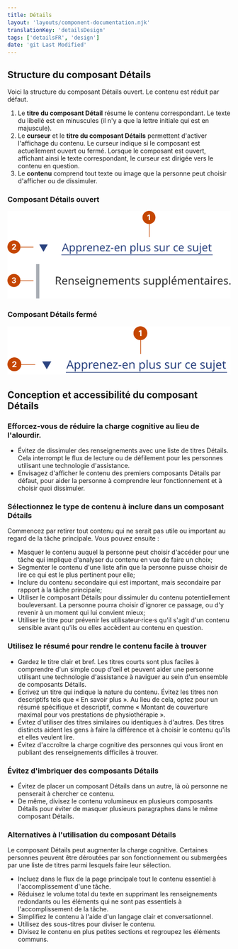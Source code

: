 ```yaml
---
title: Détails
layout: 'layouts/component-documentation.njk'
translationKey: 'detailsDesign'
tags: ['detailsFR', 'design']
date: 'git Last Modified'
---
```


## Structure du composant Détails

Voici la structure du composant Détails ouvert. Le contenu est réduit par défaut.

<ol class="anatomy-list">
  <li>Le <strong>titre du composant Détail</strong> résume le contenu correspondant. Le texte du libellé est en minuscules (il n'y a que la lettre initiale qui est en majuscule).</li>
  <li>Le <strong>curseur</strong> et le <strong>titre du composant Détails</strong> permettent d'activer l'affichage du contenu. Le curseur indique si le composant est actuellement ouvert ou fermé. Lorsque le composant est ouvert, affichant ainsi le texte correspondant, le curseur est dirigée vers le contenu en question.</li>
  <li>Le <strong>contenu</strong> comprend tout texte ou image que la personne peut choisir d'afficher ou de dissimuler.</li>
</ol>

### Composant Détails ouvert

<img class="b-sm b-default p-300" src="/images/fr/components/anatomy/gcds-details-anatomy-open.svg" alt="L'anatomie du composant en savoir plus identifiant l'icône, une flèche pointant vers le bas, le titre du lien en savoir plus sur ce sujet et le contenu représenté par du texte information additionnelle." />

### Composant Détails fermé

<img class="b-sm b-default p-300" src="/images/fr/components/anatomy/gcds-details-anatomy-closed.svg" alt="L'anatomie du composant en savoir plus identifiant l'icône, une flèche pointant vers la droite et le titre du lien en savoir plus sur ce sujet." />

## Conception et accessibilité du composant Détails

### Efforcez-vous de réduire la charge cognitive au lieu de l'alourdir.

- Évitez de dissimuler des renseignements avec une liste de titres Détails. Cela interrompt le flux de lecture ou de défilement pour les personnes utilisant une technologie d'assistance.
- Envisagez d'afficher le contenu des premiers composants Détails par défaut, pour aider la personne à comprendre leur fonctionnement et à choisir quoi dissimuler.

### Sélectionnez le type de contenu à inclure dans un composant Détails

Commencez par retirer tout contenu qui ne serait pas utile ou important au regard de la tâche principale. Vous pouvez ensuite :

- Masquer le contenu auquel la personne peut choisir d'accéder pour une tâche qui implique d'analyser du contenu en vue de faire un choix;
- Segmenter le contenu d'une liste afin que la personne puisse choisir de lire ce qui est le plus pertinent pour elle;
- Inclure du contenu secondaire qui est important, mais secondaire par rapport à la tâche principale;
- Utiliser le composant Détails pour dissimuler du contenu potentiellement bouleversant. La personne pourra choisir d'ignorer ce passage, ou d'y revenir à un moment qui lui convient mieux;
- Utiliser le titre pour prévenir les utilisateur·rice·s qu'il s'agit d'un contenu sensible avant qu'ils ou elles accèdent au contenu en question.

### Utilisez le résumé pour rendre le contenu facile à trouver

- Gardez le titre clair et bref. Les titres courts sont plus faciles à comprendre d'un simple coup d'œil et peuvent aider une personne utilisant une technologie d'assistance à naviguer au sein d'un ensemble de composants Détails.
- Écrivez un titre qui indique la nature du contenu. Évitez les titres non descriptifs tels que « En savoir plus ». Au lieu de cela, optez pour un résumé spécifique et descriptif, comme « Montant de couverture maximal pour vos prestations de physiothérapie ».
- Évitez d'utiliser des titres similaires ou identiques à d'autres. Des titres distincts aident les gens à faire la différence et à choisir le contenu qu'ils et elles veulent lire.
- Évitez d'accroître la charge cognitive des personnes qui vous liront en publiant des renseignements difficiles à trouver.

### Évitez d'imbriquer des composants Détails

- Évitez de placer un composant Détails dans un autre, là où personne ne penserait à chercher ce contenu.
- De même, divisez le contenu volumineux en plusieurs composants Détails pour éviter de masquer plusieurs paragraphes dans le même composant Détails.

### Alternatives à l'utilisation du composant Détails

Le composant Détails peut augmenter la charge cognitive. Certaines personnes peuvent être déroutées par son fonctionnement ou submergées par une liste de titres parmi lesquels faire leur sélection.

- Incluez dans le flux de la page principale tout le contenu essentiel à l'accomplissement d'une tâche.
- Réduisez le volume total du texte en supprimant les renseignements redondants ou les éléments qui ne sont pas essentiels à l'accomplissement de la tâche.
- Simplifiez le contenu à l'aide d'un langage clair et conversationnel.
- Utilisez des sous-titres pour diviser le contenu.
- Divisez le contenu en plus petites sections et regroupez les éléments communs.
